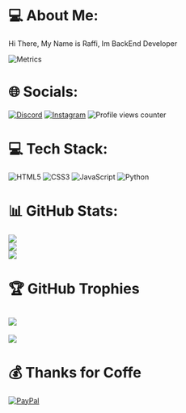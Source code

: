# 💻 About Me:
Hi There, My Name is Raffi, Im BackEnd Developer

![Metrics](https://metrics.lecoq.io/rapiariep?template=terminal&base.header=0&base.activity=0&base.repositories=0&base.metadata=0&languages=1&languages.limit=8&languages.colors=github&languages.threshold=0%25&config.timezone=America%2FToronto)
# 🌐 Socials:
[![Discord](https://img.shields.io/badge/Discord-%237289DA.svg?logo=discord&logoColor=white)](htttps://discord.gg/HjxDev#0001) [![Instagram](https://img.shields.io/badge/Instagram-%23E4405F.svg?logo=Instagram&logoColor=white)](https://instagram.com/rapiariep) 
![Profile views counter](https://komarev.com/ghpvc/?username=rapiariep&&style=flat&color=green)  
# 💻 Tech Stack:
![HTML5](https://img.shields.io/badge/html5-%23E34F26.svg?style=for-the-badge&logo=html5&logoColor=white) ![CSS3](https://img.shields.io/badge/css3-%231572B6.svg?style=for-the-badge&logo=css3&logoColor=white) ![JavaScript](https://img.shields.io/badge/javascript-%23323330.svg?style=for-the-badge&logo=javascript&logoColor=%23F7DF1E) ![Python](https://img.shields.io/badge/python-3670A0?style=for-the-badge&logo=python&logoColor=ffdd54)
# 📊 GitHub Stats:
![](https://github-readme-stats.vercel.app/api?username=rapiariep&theme=tokyonight&hide_border=false&include_all_commits=true&count_private=true)<br/>
![](https://github-readme-streak-stats.herokuapp.com/?user=rapiariep&theme=tokyonight&hide_border=false)<br/>
![](https://github-readme-stats.vercel.app/api/top-langs/?username=rapiariep&theme=tokyonight&hide_border=false&include_all_commits=true&count_private=true&layout=compact)
# 🏆 GitHub Trophies
![](https://github-profile-trophy.vercel.app/?username=rapiariep&theme=tokyonight&no-frame=false&no-bg=false&margin-w=4)
---
[![](https://visitcount.itsvg.in/api?id=rapiariep&icon=0&color=0)](https://visitcount.itsvg.in)
# 💰 Thanks for Coffe
[![PayPal](https://img.shields.io/badge/PayPal-00457C?style=for-the-badge&logo=paypal&logoColor=white)](https://paypal.me/rapiariep) 
